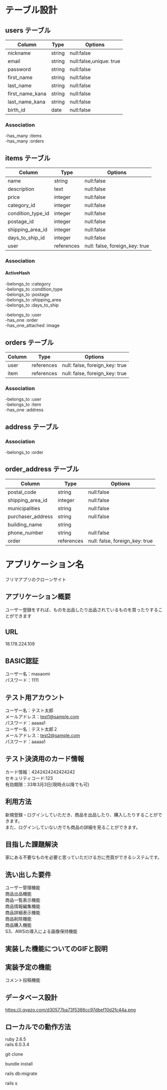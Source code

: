 # テーブル設計

## users テーブル

|Column             |Type   |Options                 |
|------------------ |------ |------------------------|
|nickname           |string |null:false              |
|email              |string |null:false,unique: true |
|password           |string |null:false              |
|first_name         |string |null:false              |
|last_name          |string |null:false              |
|first_name_kana    |string |null:false              |
|last_name_kana     |string |null:false              |
|birth_id           |date   |null:false              |

### Association

-has_many :items  
-has_many :orders

## items テーブル

|Column                 |Type       |Options                       |
|-----------------------|-----------|------------------------------|
|name                   |string     |null:false                    |
|description            |text       |null:false                    |
|price                  |integer    |null:false                    |
|category_id            |integer    |null:false                    |
|condition_type_id      |integer    |null:false                    |
|postage_id             |integer    |null:false                    |
|shipping_area_id       |integer    |null:false                    |
|days_to_ship_id        |integer    |null:false                    |
|user                   |references |null: false, foreign_key: true|

### Association
  
#### ActiveHash
-belongs_to :category  
-belongs_to :condition_type  
-belongs_to :postage  
-belongs_to :shipping_area  
-belongs_to :days_to_ship  
  
-belongs_to :user  
-has_one :order  
-has_one_attached :image  

## orders テーブル

|Column|Type       |Options                        |
|------|-----------|-------------------------------|
|user  |references |null: false, foreign_key: true |
|item  |references |null: false, foreign_key: true |

### Association

-belongs_to :user  
-belongs_to :item  
-has_one :address

## address テーブル

### Association

-belongs_to :order

## order_address テーブル

|Column            |Type       |Options                       |
|----------------- |-----------|------------------------------|
|postal_code       |string     |null:false                    |
|shipping_area_id  |integer    |null:false                    |
|municipalities    |string     |null:false                    |
|purchaser_address |string     |null:false                    |
|building_name     |string     |                              |
|phone_number      |string     |null:false                    |
|order             |references |null: false, foreign_key: true|


# アプリケーション名
  フリマアプリのクローンサイト

## アプリケーション概要
  ユーザー登録をすれば、ものを出品したり出品されているものを買ったりすることができます

## URL
  18.178.224.109

## BASIC認証
ユーザー名：masaomi  
パスワード：1111

## テスト用アカウント
  ユーザー名：テスト太郎  
  メールアドレス：test1@sample.com  
  パスワード：aaaaa1  
  ユーザー名：テスト太郎２  
  メールアドレス：test2@sample.com  
  パスワード：aaaaa1  

## テスト決済用のカード情報
  カード情報：4242424242424242  
  セキュリティコード:123  
  有効期限：33年3月3日(現時点以降でも可)  

## 利用方法
  新規登録・ログインしていただき、商品を出品したり、購入したりすることができます。    
  また、ログインしていない方でも商品の詳細を見ることができます。

## 目指した課題解決
  家にある不要なものを必要と思っていただける方に売買ができるシステムです。

## 洗い出した要件
  ユーザー管理機能  
  商品出品機能  
  商品一覧表示機能  
  商品情報編集機能  
  商品詳細表示機能  
  商品削除機能  
  商品購入機能  
  S3、AWSの導入による画像保持機能

## 実装した機能についてのGIFと説明

  
## 実装予定の機能
  コメント投稿機能

## データベース設計
https://i.gyazo.com/d30577ba73f5386cc97dbef10d2fc44a.png

## ローカルでの動作方法


ruby 2.6.5  
rails 6.0.3.4  

git clone  

bundle install  

rails db:migrate  

rails s  
